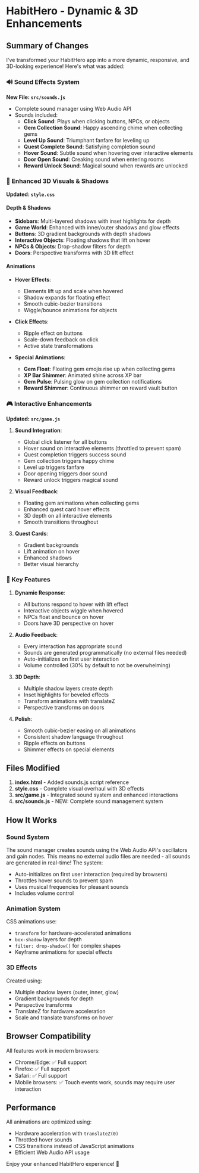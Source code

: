 # HabitHero - Dynamic & 3D Enhancements

## Summary of Changes

I've transformed your HabitHero app into a more dynamic, responsive, and 3D-looking experience! Here's what was added:

### 🔊 Sound Effects System

**New File: `src/sounds.js`**
- Complete sound manager using Web Audio API
- Sounds included:
  - **Click Sound**: Plays when clicking buttons, NPCs, or objects
  - **Gem Collection Sound**: Happy ascending chime when collecting gems
  - **Level Up Sound**: Triumphant fanfare for leveling up
  - **Quest Complete Sound**: Satisfying completion sound
  - **Hover Sound**: Subtle sound when hovering over interactive elements
  - **Door Open Sound**: Creaking sound when entering rooms
  - **Reward Unlock Sound**: Magical sound when rewards are unlocked

### 🎨 Enhanced 3D Visuals & Shadows

**Updated: `style.css`**

#### Depth & Shadows
- **Sidebars**: Multi-layered shadows with inset highlights for depth
- **Game World**: Enhanced with inner/outer shadows and glow effects
- **Buttons**: 3D gradient backgrounds with depth shadows
- **Interactive Objects**: Floating shadows that lift on hover
- **NPCs & Objects**: Drop-shadow filters for depth
- **Doors**: Perspective transforms with 3D lift effect

#### Animations
- **Hover Effects**: 
  - Elements lift up and scale when hovered
  - Shadow expands for floating effect
  - Smooth cubic-bezier transitions
  - Wiggle/bounce animations for objects
  
- **Click Effects**:
  - Ripple effect on buttons
  - Scale-down feedback on click
  - Active state transformations

- **Special Animations**:
  - **Gem Float**: Floating gem emojis rise up when collecting gems
  - **XP Bar Shimmer**: Animated shine across XP bar
  - **Gem Pulse**: Pulsing glow on gem collection notifications
  - **Reward Shimmer**: Continuous shimmer on reward vault button

### 🎮 Interactive Enhancements

**Updated: `src/game.js`**

1. **Sound Integration**:
   - Global click listener for all buttons
   - Hover sound on interactive elements (throttled to prevent spam)
   - Quest completion triggers success sound
   - Gem collection triggers happy chime
   - Level up triggers fanfare
   - Door opening triggers door sound
   - Reward unlock triggers magical sound

2. **Visual Feedback**:
   - Floating gem animations when collecting gems
   - Enhanced quest card hover effects
   - 3D depth on all interactive elements
   - Smooth transitions throughout

3. **Quest Cards**:
   - Gradient backgrounds
   - Lift animation on hover
   - Enhanced shadows
   - Better visual hierarchy

### 🎯 Key Features

1. **Dynamic Response**:
   - All buttons respond to hover with lift effect
   - Interactive objects wiggle when hovered
   - NPCs float and bounce on hover
   - Doors have 3D perspective on hover

2. **Audio Feedback**:
   - Every interaction has appropriate sound
   - Sounds are generated programmatically (no external files needed)
   - Auto-initializes on first user interaction
   - Volume controlled (30% by default to not be overwhelming)

3. **3D Depth**:
   - Multiple shadow layers create depth
   - Inset highlights for beveled effects
   - Transform animations with translateZ
   - Perspective transforms on doors

4. **Polish**:
   - Smooth cubic-bezier easing on all animations
   - Consistent shadow language throughout
   - Ripple effects on buttons
   - Shimmer effects on special elements

## Files Modified

1. **index.html** - Added sounds.js script reference
2. **style.css** - Complete visual overhaul with 3D effects
3. **src/game.js** - Integrated sound system and enhanced interactions
4. **src/sounds.js** - NEW: Complete sound management system

## How It Works

### Sound System
The sound manager creates sounds using the Web Audio API's oscillators and gain nodes. This means no external audio files are needed - all sounds are generated in real-time! The system:
- Auto-initializes on first user interaction (required by browsers)
- Throttles hover sounds to prevent spam
- Uses musical frequencies for pleasant sounds
- Includes volume control

### Animation System
CSS animations use:
- `transform` for hardware-accelerated animations
- `box-shadow` layers for depth
- `filter: drop-shadow()` for complex shapes
- Keyframe animations for special effects

### 3D Effects
Created using:
- Multiple shadow layers (outer, inner, glow)
- Gradient backgrounds for depth
- Perspective transforms
- TranslateZ for hardware acceleration
- Scale and translate transforms on hover

## Browser Compatibility

All features work in modern browsers:
- Chrome/Edge: ✅ Full support
- Firefox: ✅ Full support
- Safari: ✅ Full support
- Mobile browsers: ✅ Touch events work, sounds may require user interaction

## Performance

All animations are optimized using:
- Hardware acceleration with `translateZ(0)`
- Throttled hover sounds
- CSS transitions instead of JavaScript animations
- Efficient Web Audio API usage

Enjoy your enhanced HabitHero experience! 🎉
